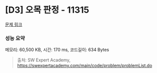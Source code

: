 # [D3] 오목 판정 - 11315 

[문제 링크](https://swexpertacademy.com/main/code/problem/problemDetail.do?contestProbId=AXaSUPYqPYMDFASQ) 

### 성능 요약

메모리: 60,500 KB, 시간: 170 ms, 코드길이: 634 Bytes



> 출처: SW Expert Academy, https://swexpertacademy.com/main/code/problem/problemList.do